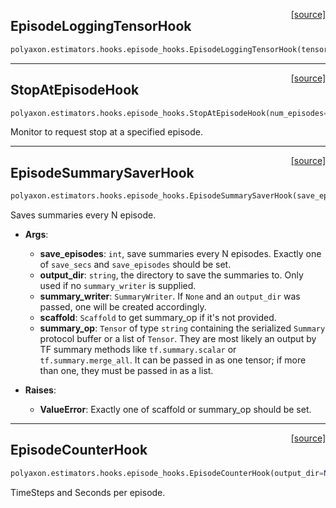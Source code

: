 <span style="float:right;">[[source]](https://github.com/polyaxon/polyaxon/blob/master/polyaxon/estimators/hooks/episode_hooks.py#L126)</span>
## EpisodeLoggingTensorHook

```python
polyaxon.estimators.hooks.episode_hooks.EpisodeLoggingTensorHook(tensors, every_n_episodes, formatter=None)
```


----

<span style="float:right;">[[source]](https://github.com/polyaxon/polyaxon/blob/master/polyaxon/estimators/hooks/episode_hooks.py#L80)</span>
## StopAtEpisodeHook

```python
polyaxon.estimators.hooks.episode_hooks.StopAtEpisodeHook(num_episodes=None, last_episode=None)
```

Monitor to request stop at a specified episode.

----

<span style="float:right;">[[source]](https://github.com/polyaxon/polyaxon/blob/master/polyaxon/estimators/hooks/episode_hooks.py#L191)</span>
## EpisodeSummarySaverHook

```python
polyaxon.estimators.hooks.episode_hooks.EpisodeSummarySaverHook(save_episodes=None, output_dir=None, summary_writer=None, scaffold=None, summary_op=None)
```

Saves summaries every N episode.

- __Args__:
	- __save_episodes__: `int`, save summaries every N episodes. Exactly one of
		`save_secs` and `save_episodes` should be set.
	- __output_dir__: `string`, the directory to save the summaries to. Only used
		if no `summary_writer` is supplied.
	- __summary_writer__: `SummaryWriter`. If `None` and an `output_dir` was passed,
		one will be created accordingly.
	- __scaffold__: `Scaffold` to get summary_op if it's not provided.
	- __summary_op__: `Tensor` of type `string` containing the serialized `Summary`
		protocol buffer or a list of `Tensor`. They are most likely an output
		by TF summary methods like `tf.summary.scalar` or
		`tf.summary.merge_all`. It can be passed in as one tensor; if more
		than one, they must be passed in as a list.

- __Raises__:
	- __ValueError__: Exactly one of scaffold or summary_op should be set.


----

<span style="float:right;">[[source]](https://github.com/polyaxon/polyaxon/blob/master/polyaxon/estimators/hooks/episode_hooks.py#L386)</span>
## EpisodeCounterHook

```python
polyaxon.estimators.hooks.episode_hooks.EpisodeCounterHook(output_dir=None, summary_writer=None)
```

TimeSteps and Seconds per episode.
